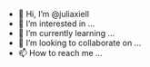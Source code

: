 - 👋 Hi, I’m @juliaxiell
- 👀 I’m interested in ...
- 🌱 I’m currently learning ...
- 💞️ I’m looking to collaborate on ...
- 📫 How to reach me ...

<!---
juliaxiell/juliaxiell is a ✨ special ✨ repository because its `README.md` (this file) appears on your GitHub profile.
You can click the Preview link to take a look at your changes.
--->
